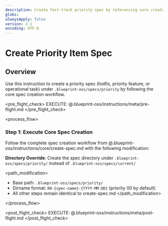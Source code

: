```yaml
---
description: Create fast-track priority spec by referencing core create-spec instruction
globs:
alwaysApply: false
version: 2.1
encoding: UTF-8
---
```


# Create Priority Item Spec

## Overview

Use this instruction to create a priority spec (hotfix, priority feature, or operational task) under `.blueprint-oss/specs/priority` by following the core spec creation workflow.

<pre_flight_check>
EXECUTE: @.blueprint-oss/instructions/meta/pre-flight.md
</pre_flight_check>

<process_flow>

<step number="1" name="execute_create_spec">

### Step 1: Execute Core Spec Creation

Follow the complete spec creation workflow from @.blueprint-oss/instructions/core/create-spec.md with the following modification:

**Directory Override**: Create the spec directory under `.blueprint-oss/specs/priority/` instead of `.blueprint-oss/specs/current/`

<path_modification>
- Base path: `.blueprint-oss/specs/priority/`
- Dirname format: `00-{spec-name}-{YYYY-MM-DD}` (priority 00 by default)
- All other steps remain identical to create-spec.md
</path_modification>

</step>

</process_flow>

<post_flight_check>
EXECUTE: @.blueprint-oss/instructions/meta/post-flight.md
</post_flight_check>
